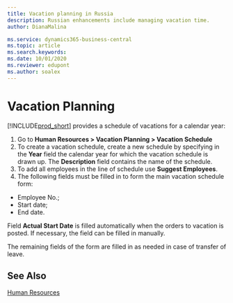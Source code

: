```yaml
---
title: Vacation planning in Russia
description: Russian enhancements include managing vacation time.
author: DianaMalina

ms.service: dynamics365-business-central
ms.topic: article
ms.search.keywords:
ms.date: 10/01/2020
ms.reviewer: edupont
ms.author: soalex
---
```


# Vacation Planning

[!INCLUDE[prod_short](../../includes/prod_short.md)] provides a schedule of vacations for a calendar year:

1. Go to **Human Resources > Vacation Planning > Vacation Schedule**
2. To create a vacation schedule, create a new schedule by specifying in the **Year** field the calendar year for which the vacation schedule is drawn up. The **Description** field contains the name of the schedule.
3. To add all employees in the line of schedule use **Suggest Employees**.
4. The following fields must be filled in to form the main vacation schedule form:

- Employee No.;
- Start date;
- End date.

Field **Actual Start Date** is filled automatically when the orders to vacation is posted. If necessary, the field can be filled in manually.

The remaining fields of the form are filled in as needed in case of transfer of leave.

## See Also

[Human Resources](Human-Resources.md)  
